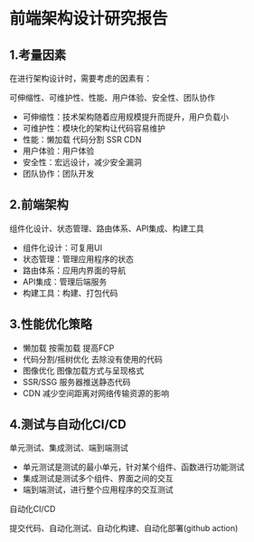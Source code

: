 # 前端架构设计研究报告

## 1.考量因素

在进行架构设计时，需要考虑的因素有：

可伸缩性、可维护性、性能、用户体验、安全性、团队协作

- 可伸缩性：技术架构随着应用规模提升而提升，用户负载小
- 可维护性：模块化的架构让代码容易维护
- 性能：懒加载 代码分割 SSR CDN
- 用户体验：用户体验
- 安全性：宏远设计，减少安全漏洞
- 团队协作：团队开发

## 2.前端架构

组件化设计、状态管理、路由体系、API集成、构建工具

- 组件化设计：可复用UI
- 状态管理：管理应用程序的状态
- 路由体系：应用内界面的导航
- API集成：管理后端服务
- 构建工具：构建、打包代码

## 3.性能优化策略

- 懒加载 按需加载 提高FCP
- 代码分割/摇树优化 去除没有使用的代码
- 图像优化 图像加载方式与呈现格式
- SSR/SSG 服务器推送静态代码
- CDN 减少空间距离对网络传输资源的影响

## 4.测试与自动化CI/CD

单元测试、集成测试、端到端测试

- 单元测试是测试的最小单元，针对某个组件、函数进行功能测试
- 集成测试是测试多个组件、界面之间的交互
- 端到端测试，进行整个应用程序的交互测试

自动化CI/CD

提交代码、自动化测试、自动化构建、自动化部署(github action)













